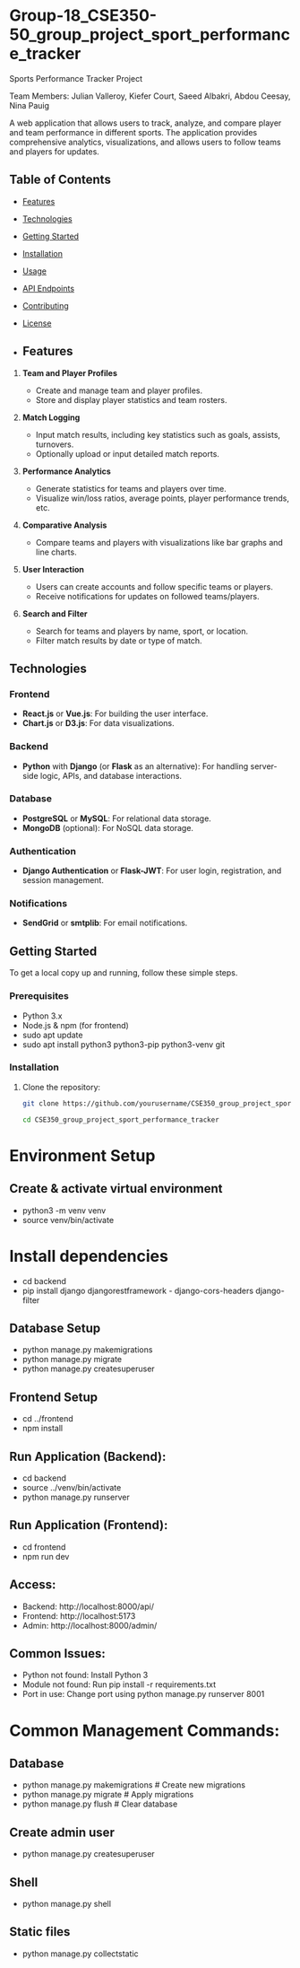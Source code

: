 # Group-18_CSE350-50_group_project_sport_performance_tracker

Sports Performance Tracker Project

Team Members: Julian Valleroy, Kiefer Court, Saeed Albakri, Abdou Ceesay, Nina Pauig

A web application that allows users to track, analyze, and compare player and team performance in different sports. The application provides comprehensive analytics, visualizations, and allows users to follow teams and players for updates.

## Table of Contents

- [Features](#features)
- [Technologies](#technologies)
- [Getting Started](#getting-started)
- [Installation](#installation)
- [Usage](#usage)
- [API Endpoints](#api-endpoints)
- [Contributing](#contributing)
- [License](#license)

- ## Features

1. **Team and Player Profiles**
   - Create and manage team and player profiles.
   - Store and display player statistics and team rosters.
   
2. **Match Logging**
   - Input match results, including key statistics such as goals, assists, turnovers.
   - Optionally upload or input detailed match reports.

3. **Performance Analytics**
   - Generate statistics for teams and players over time.
   - Visualize win/loss ratios, average points, player performance trends, etc.

4. **Comparative Analysis**
   - Compare teams and players with visualizations like bar graphs and line charts.

5. **User Interaction**
   - Users can create accounts and follow specific teams or players.
   - Receive notifications for updates on followed teams/players.

6. **Search and Filter**
   - Search for teams and players by name, sport, or location.
   - Filter match results by date or type of match.

## Technologies

### Frontend
- **React.js** or **Vue.js**: For building the user interface.
- **Chart.js** or **D3.js**: For data visualizations.
  
### Backend
- **Python** with **Django** (or **Flask** as an alternative): For handling server-side logic, APIs, and database interactions.
  
### Database
- **PostgreSQL** or **MySQL**: For relational data storage.
- **MongoDB** (optional): For NoSQL data storage.

### Authentication
- **Django Authentication** or **Flask-JWT**: For user login, registration, and session management.

### Notifications
- **SendGrid** or **smtplib**: For email notifications.

## Getting Started

To get a local copy up and running, follow these simple steps.

### Prerequisites

- Python 3.x
- Node.js & npm (for frontend)
- sudo apt update
- sudo apt install python3 python3-pip python3-venv git

### Installation

1. Clone the repository:
   ```bash
   git clone https://github.com/yourusername/CSE350_group_project_sport_performance_tracker.git

   cd CSE350_group_project_sport_performance_tracker

# Environment Setup

## Create & activate virtual environment
- python3 -m venv venv
- source venv/bin/activate

# Install dependencies
- cd backend
- pip install django djangorestframework - django-cors-headers django-filter

## Database Setup
- python manage.py makemigrations
- python manage.py migrate
- python manage.py createsuperuser

## Frontend Setup
- cd ../frontend
- npm install

## Run Application (Backend):
- cd backend
- source ../venv/bin/activate
- python manage.py runserver

## Run Application (Frontend):
- cd frontend
- npm run dev

## Access:
- Backend: http://localhost:8000/api/
- Frontend: http://localhost:5173
- Admin: http://localhost:8000/admin/

## Common Issues:

- Python not found: Install Python 3
- Module not found: Run pip install -r requirements.txt
- Port in use: Change port using python manage.py runserver 8001

# Common Management Commands:
## Database
- python manage.py makemigrations   # Create new migrations
- python manage.py migrate          # Apply migrations
- python manage.py flush            # Clear database

## Create admin user
- python manage.py createsuperuser

## Shell
- python manage.py shell

## Static files
- python manage.py collectstatic      